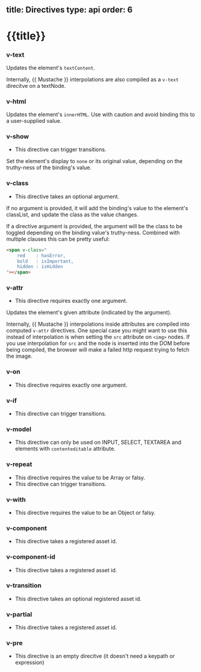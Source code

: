 title: Directives
type: api
order: 6
---

# {{title}}

### v-text

Updates the element's `textContent`.

Internally, &#123;&#123; Mustache &#125;&#125; interpolations are also compiled as a `v-text` direcitve on a textNode.

### v-html

Updates the element's `innerHTML`. Use with caution and avoid binding this to a user-supplied value.

### v-show

- This directive can trigger transitions.

Set the element's display to `none` or its original value, depending on the truthy-ness of the binding's value.

### v-class

- This directive takes an optional argument.

If no argument is provided, it will add the binding's value to the element's classList, and update the class as the value changes.

If a directive argument is provided, the argument will be the class to be toggled depending on the binding value's truthy-ness. Combined with multiple clauses this can be pretty useful:

``` html
<span v-class="
    red    : hasError,
    bold   : isImportant,
    hidden : isHidden
"></span>
```

### v-attr

- This directive requires exactly one argument.

Updates the element's given attribute (indicated by the argument).

Internally, &#123;&#123; Mustache &#125;&#125; interpolations inside attributes are compiled into computed `v-attr` directives. One special case you might want to use this instead of interpolation is when setting the `src` attribute on `<img>` nodes. If you use interpolation for `src` and the node is inserted into the DOM before being compiled, the browser will make a failed http request trying to fetch the image.

### v-on

- This directive requires exactly one argument.

### v-if

- This directive can trigger transitions.

### v-model

- This directive can only be used on INPUT, SELECT, TEXTAREA and elements with `contenteditable` attribute.

### v-repeat

- This directive requires the value to be Array or falsy.
- This directive can trigger transitions.

### v-with

- This directive requires the value to be an Object or falsy.

### v-component

- This directive takes a registered asset id.

### v-component-id

- This directive takes a registered asset id.

### v-transition

- This directive takes an optional registered asset id.

### v-partial

- This directive takes a registered asset id.

### v-pre

- This directive is an empty direcitve (it doesn't need a keypath or expression)